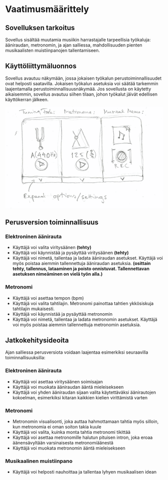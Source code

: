 # Vaatimusmäärittely

## Sovelluksen tarkoitus

Sovellus sisältää muutamia musiikin harrastajalle tarpeellisia työkaluja: ääniraudan, metronomin, ja ajan salliessa, mahdollisuuden pienten musikaalisten muistiinpanojen tallentamiseen.

## Käyttöliittymäluonnos

Sovellus avautuu näkymään, jossa jokaisen työkalun perustoiminnallisuudet ovat helposti saatavilla.
Jokaisen työkalun asetuksia voi säätää tarkemmin laajentamalla perustoiminnallisuusnäkymää.
Jos sovellusta on käytetty aikaisemmin, sovellus avautuu siihen tilaan, johon työkalut jäivät edellisen käyttökerran jälkeen.

![Sovelluksen aloitusnäkymän hahmotelma](./kuvat/musictools_ui_sketch.png)

## Perusversion toiminnallisuus

### Elektroninen äänirauta

- Käyttäjä voi valita viritysäänen **(tehty)**
- Käyttäjä voi käynnistää ja pysäyttää viritysäänen **(tehty)**
- Käyttäjä voi nimetä, tallentaa ja ladata ääniraudan asetukset. Käyttäjä voi myös poistaa aiemmin tallennettuja ääniraudan asetuksia. **(osittain tehty, tallennus, lataaminen ja poisto onnistuvat. Tallennettavan asetuksen nimeäminen on vielä työn alla.)**

### Metronomi

- Käyttäjä voi asettaa tempon (bpm)
- Käyttäjä voi valita tahtilajin. Metronomi painottaa tahtien ykkösiskuja tahtilajin mukaisesti.
- Käyttäjä voi käynnistää ja pysäyttää metronomin
- Käyttäjä voi nimetä, tallentaa ja ladata metronomin asetukset. Käyttäjä voi myös poistaa aiemmin tallennettuja metronomin asetuksia.

## Jatkokehitysideoita

Ajan salliessa perusversiota voidaan laajentaa esimerkiksi seuraavilla toiminnallisuuksilla:

### Elektroninen äänirauta

- Käyttäjä voi asettaa viritysäänen soimisajan
- Käyttäjä voi muokata ääniraudan ääntä mieleisekseen
- Käyttäjä voi yhden ääniraudan sijaan valita käytettäväksi äänirautojen kokoelman, esimerkiksi kitaran kaikkien kielien virittämistä varten

### Metronomi

- Metronomin visualisonti, joka auttaa hahmottamaan tahtia myös silloin, kun metronomia ei oman soiton takia kuule
- Käyttäjä voi valita, kuinka monta tahtia metronomi tikittää
- Käyttäjä voi asettaa metronomille halutun pituisen intron, joka eroaa äänensävyltään varsinaisesta metronomiäänestä
- Käyttäjä voi muokata metronomin ääntä mieleisekseen

### Musikaalinen muistiinpano

- Käyttäjä voi helposti nauhoittaa ja tallentaa lyhyen musikaalisen idean 
